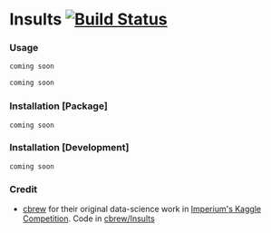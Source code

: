 # Insults [![Build Status](https://travis-ci.com/thundergolfer/Insults.svg?token=yHGWQ42iK2BPk1FjaUMc&branch=master)](https://travis-ci.com/thundergolfer/Insults)

### Usage

```python
coming soon
```

```python
coming soon
```

### Installation [Package]

`coming soon`

### Installation [Development]

`coming soon`

### Credit

* [cbrew](https://github.com/cbrew) for their original data-science work in [Imperium's Kaggle Competition](https://www.kaggle.com/c/detecting-insults-in-social-commentary). Code in [cbrew/Insults](https://github.com/cbrew/Insults)
